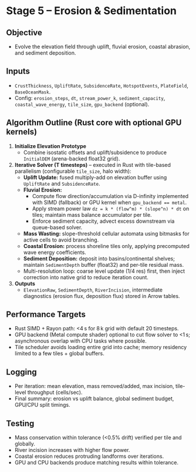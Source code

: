 # Stage 5 – Erosion & Sedimentation

## Objective
- Evolve the elevation field through uplift, fluvial erosion, coastal abrasion, and sediment deposition.

## Inputs
- `CrustThickness`, `UpliftRate`, `SubsidenceRate`, `HotspotEvents`, `PlateField`, `BaseOceanMask`.
- Config: `erosion_steps`, `dt`, `stream_power_k`, `sediment_capacity`, `coastal_wave_energy`, `tile_size`, `gpu_backend` (optional).

## Algorithm Outline (Rust core with optional GPU kernels)
1. **Initialize Elevation Prototype**
   - Combine isostatic offsets and uplift/subsidence to produce `InitialDEM` (arena-backed float32 grid).
2. **Iterative Solver (T timesteps)** – executed in Rust with tile-based parallelism (configurable `tile_size`, halo width):
   - **Uplift Update:** fused multiply-add on elevation buffer using `UpliftRate` and `SubsidenceRate`.
   - **Fluvial Erosion:**
     - Compute flow direction/accumulation via D-infinity implemented with SIMD (fallback) or GPU kernel when `gpu_backend == metal`.
     - Apply stream power law `dz = k * (flow^m) * (slope^n) * dt` on tiles; maintain mass balance accumulator per tile.
     - Enforce sediment capacity, advect excess downstream via queue-based solver.
   - **Mass Wasting:** slope-threshold cellular automata using bitmasks for active cells to avoid branching.
   - **Coastal Erosion:** process shoreline tiles only, applying precomputed wave energy coefficients.
   - **Sediment Deposition:** deposit into basins/continental shelves; maintain `SedimentDepth` buffer (float32) and per-tile residual mass.
   - Multi-resolution loop: coarse level update (1/4 res) first, then inject correction into native grid to reduce iteration count.
3. **Outputs**
   - `ElevationRaw`, `SedimentDepth`, `RiverIncision`, intermediate diagnostics (erosion flux, deposition flux) stored in Arrow tables.

## Performance Targets
- Rust SIMD + Rayon path: <4 s for 8 k grid with default 20 timesteps.
- GPU backend (Metal compute shader) optional to cut flow solver to <1 s; asynchronous overlap with CPU tasks where possible.
- Tile scheduler avoids loading entire grid into cache; memory residency limited to a few tiles + global buffers.

## Logging
- Per iteration: mean elevation, mass removed/added, max incision, tile-level throughput (cells/sec).
- Final summary: erosion vs uplift balance, global sediment budget, GPU/CPU split timings.

## Testing
- Mass conservation within tolerance (<0.5% drift) verified per tile and globally.
- River incision increases with higher flow power.
- Coastal erosion reduces protruding landforms over iterations.
- GPU and CPU backends produce matching results within tolerance.

